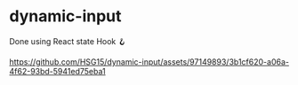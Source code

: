 # dynamic-input
Done using React state Hook 🪝


https://github.com/HSG15/dynamic-input/assets/97149893/3b1cf620-a06a-4f62-93bd-5941ed75eba1

